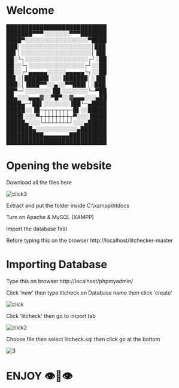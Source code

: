  # Welcome 
███████████████████████████
███████▀▀▀░░░░░░░▀▀▀███████
████▀░░░░░░░░░░░░░░░░░▀████
███│░░░░░░░░░░░░░░░░░░░│███
██▌│░░░░░░░░░░░░░░░░░░░│▐██
██░└┐░░░░░░░░░░░░░░░░░┌┘░██
██░░└┐░░░░░░░░░░░░░░░┌┘░░██
██░░┌┘▄▄▄▄▄░░░░░▄▄▄▄▄└┐░░██
██▌░│██████▌░░░▐██████│░▐██
███░│▐███▀▀░░▄░░▀▀███▌│░███
██▀─┘░░░░░░░▐█▌░░░░░░░└─▀██
██▄░░░▄▄▄▓░░▀█▀░░▓▄▄▄░░░▄██
████▄─┘██▌░░░░░░░▐██└─▄████
█████░░▐█─┬┬┬┬┬┬┬─█▌░░█████
████▌░░░▀┬┼┼┼┼┼┼┼┬▀░░░▐████
█████▄░░░└┴┴┴┴┴┴┴┘░░░▄█████
███████▄░░░░░░░░░░░▄███████
██████████▄▄▄▄▄▄▄██████████
███████████████████████████

# Opening the website
Download all the files here

![click3](https://user-images.githubusercontent.com/52498904/118113837-5f3dcd80-b419-11eb-92a5-b3795f8d0325.JPG)

Extract and put the folder inside C:\xampp\htdocs

Turn on Apache & MySQL (XAMPP)

Import the database first 

Before typing this on the browser http://localhost/litchecker-master


# Importing Database

Type this on browser http://localhost/phpmyadmin/ 

Click 'new' then type litcheck on Database name then click 'create'

![click](https://user-images.githubusercontent.com/52498904/118115314-5f3ecd00-b41b-11eb-85db-221c6d2e3808.JPG)

Click 'litcheck' then go to import tab

![click2](https://user-images.githubusercontent.com/52498904/118115563-b0e75780-b41b-11eb-835d-515fc93ecb51.JPG)


Choose file then select litcheck.sql then click go at the bottom

![3](https://user-images.githubusercontent.com/52498904/118115703-e12ef600-b41b-11eb-85fe-0c603e90ce48.JPG)



# ENJOY 👁👄👁


